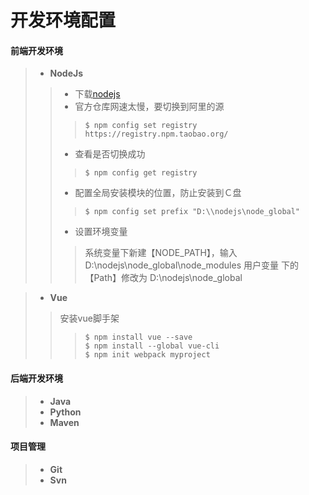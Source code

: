 # 开发环境配置

#### 前端开发环境
> + **NodeJs**
>> + 下载[nodejs](https://nodejs.org/en/download/)
>> + 官方仓库网速太慢，要切换到阿里的源
>>> `$ npm config set registry https://registry.npm.taobao.org/`
>> + 查看是否切换成功
>>> `$ npm config get registry`
>> + 配置全局安装模块的位置，防止安装到Ｃ盘
>>> `$ npm config set prefix "D:\\nodejs\node_global"`
>> + 设置环境变量
>>> 系统变量下新建【NODE_PATH】，输入D:\nodejs\node_global\node_modules
>>> 用户变量 下的【Path】修改为 D:\nodejs\node_global

> + **Vue**
>> 安装vue脚手架
>>> ```
>>> $ npm install vue --save
>>> $ npm install --global vue-cli
>>> $ npm init webpack myproject
>>> ```

#### 后端开发环境
> + **Java**
> + **Python**
> + **Maven** 

#### 项目管理
> + **Git**
> + **Svn**